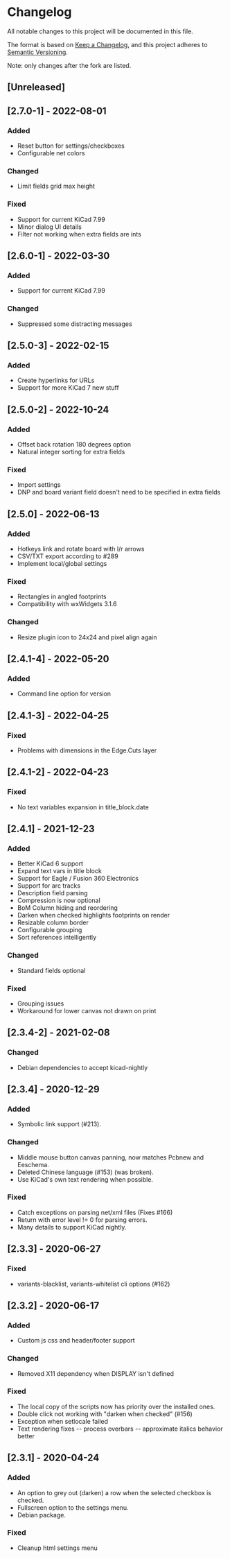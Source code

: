 # Changelog
All notable changes to this project will be documented in this file.

The format is based on [Keep a Changelog](https://keepachangelog.com/en/1.0.0/),
and this project adheres to [Semantic Versioning](https://semver.org/spec/v2.0.0.html).

Note: only changes after the fork are listed.


## [Unreleased]

## [2.7.0-1] - 2022-08-01
### Added
- Reset button for settings/checkboxes
- Configurable net colors

### Changed
- Limit fields grid max height

### Fixed
- Support for current KiCad 7.99
- Minor dialog UI details
- Filter not working when extra fields are ints

## [2.6.0-1] - 2022-03-30
### Added
- Support for current KiCad 7.99

### Changed
- Suppressed some distracting messages

## [2.5.0-3] - 2022-02-15
### Added
- Create hyperlinks for URLs
- Support for more KiCad 7 new stuff

## [2.5.0-2] - 2022-10-24
### Added
- Offset back rotation 180 degrees option
- Natural integer sorting for extra fields

### Fixed
- Import settings
- DNP and board variant field doesn't need to be specified in extra fields

## [2.5.0] - 2022-06-13
### Added
- Hotkeys link and rotate board with l/r arrows
- CSV/TXT export according to #289
- Implement local/global settings

### Fixed
- Rectangles in angled footprints
- Compatibility with wxWidgets 3.1.6

### Changed
- Resize plugin icon to 24x24 and pixel align again

## [2.4.1-4] - 2022-05-20
### Added
- Command line option for version

## [2.4.1-3] - 2022-04-25
### Fixed
- Problems with dimensions in the Edge.Cuts layer

## [2.4.1-2] - 2022-04-23
### Fixed
- No text variables expansion in title_block.date

## [2.4.1] - 2021-12-23
### Added
- Better KiCad 6 support
- Expand text vars in title block
- Support for Eagle / Fusion 360 Electronics
- Support for arc tracks
- Description field parsing
- Compression is now optional
- BoM Column hiding and reordering
- Darken when checked highlights footprints on render
- Resizable column border
- Configurable grouping
- Sort references intelligently 

### Changed
- Standard fields optional

### Fixed
- Grouping issues
- Workaround for lower canvas not drawn on print

## [2.3.4-2] - 2021-02-08
### Changed
- Debian dependencies to accept kicad-nightly

## [2.3.4] - 2020-12-29
### Added
- Symbolic link support (#213).

### Changed
- Middle mouse button canvas panning, now matches Pcbnew and Eeschema.
- Deleted Chinese language (#153) (was broken).
- Use KiCad's own text rendering when possible.

### Fixed
- Catch exceptions on parsing net/xml files (Fixes #166)
- Return with error level != 0 for parsing errors.
- Many details to support KiCad nightly.

## [2.3.3] - 2020-06-27
### Fixed
- variants-blacklist, variants-whitelist cli options (#162)

## [2.3.2] - 2020-06-17
### Added
- Custom js css and header/footer support

### Changed
- Removed X11 dependency when DISPLAY isn't defined

### Fixed
- The local copy of the scripts now has priority over the installed ones.
- Double click not working with "darken when checked" (#156)
- Exception when setlocale failed
- Text rendering fixes
-- process overbars
-- approximate italics behavior better

## [2.3.1] - 2020-04-24
### Added
- An option to grey out (darken) a row when the selected checkbox is checked.
- Fullscreen option to the settings menu.
- Debian package.

### Fixed
- Cleanup html settings menu


